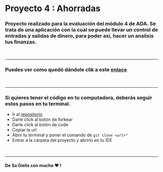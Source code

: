 # Proyecto 4 : Ahorradas

### Proyecto realizado para la evaluación del módulo 4 de ADA. Se trata de una aplicación con la cual se puede llevar un control de entradas y salidas de dinero, para poder asi, hacer un analisis tus finanzas.


<br>

***

### Puedes ver como quedó dándole clik a este [enlace](https://sjgielis.github.io/ahorradas/) 

<br>

***

### Si quieres tener el código en tu computadora, deberás seguir estos pasos en tu terminal.

- Ir al [repositorio](https://github.com/sjgielis/Generador-de-memes-)
- Darle click al botón de forkear
- Darle click al botón de code
- Copiar la url
- Abrir tu terminal y poner el comando de ```git clone <url>" ```
- Entrar a la carpeta del proyecto y abrirlo en tu IDE


<br>

***



#### De Sa Gielis  con mucho  ❤ !
